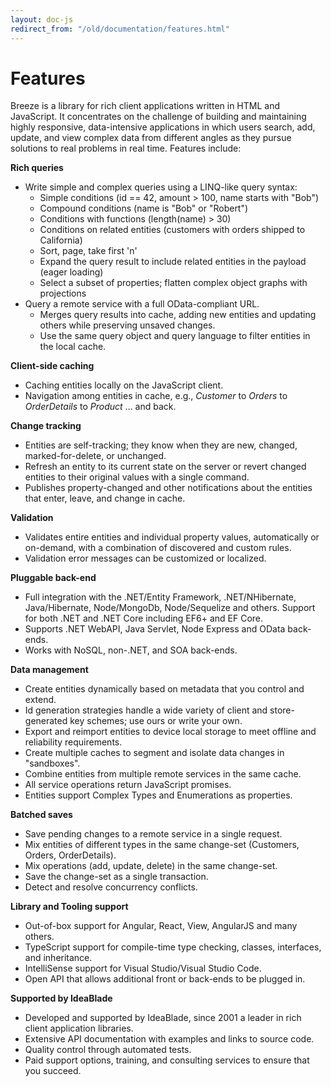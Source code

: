 ```yaml
---
layout: doc-js
redirect_from: "/old/documentation/features.html"
---
```


# Features

Breeze is a library for rich client applications written in HTML and JavaScript.
It concentrates on the challenge of building and maintaining highly responsive, data-intensive applications in which users search, add, update, and view complex data from different angles as they pursue solutions to real problems in real time.
Features include:

**Rich queries**

+ Write simple and complex queries using a LINQ-like query syntax:
  + Simple conditions (id == 42, amount > 100, name starts with "Bob")
  + Compound conditions (name is "Bob" or "Robert")
  + Conditions with functions (length(name) > 30)
  + Conditions on related entities (customers with orders shipped to California)
  + Sort, page, take first 'n'
  +	Expand the query result to include related entities in the payload (eager loading)
  + Select a subset of properties; flatten complex object graphs with projections
+ Query a remote service with a full OData-compliant URL.
	+ Merges query results into cache, adding new entities and updating others while preserving unsaved changes.
	+ Use the same query object and query language to filter entities in the local cache.

**Client-side caching**

+ Caching entities locally on the JavaScript client.
+ Navigation among entities in cache, e.g., *Customer* to *Orders* to *OrderDetails* to *Product* ... and back.

**Change tracking**

+ Entities are self-tracking; they know when they are new, changed, marked-for-delete, or unchanged.
+ Refresh an entity to its current state on the server or revert changed entities to their original values with a single command.
+ Publishes property-changed and other notifications about the entities that enter, leave, and change in cache.

**Validation**

+ Validates entire entities and individual property values, automatically or on-demand, with a combination of discovered and custom rules.
+ Validation error messages can be customized or localized.

**Pluggable back-end**

+ Full integration with the .NET/Entity Framework, .NET/NHibernate, Java/Hibernate, Node/MongoDb, Node/Sequelize and others. Support for both .NET and .NET Core including EF6+ and EF Core.
+ Supports .NET WebAPI, Java Servlet, Node Express and OData back-ends.
+ Works with NoSQL, non-.NET, and SOA back-ends. 

**Data management**

+ Create entities dynamically based on metadata that you control and extend.
+ Id generation strategies handle a wide variety of client and store-generated key schemes; use ours or write your own.
+ Export and reimport entities to device local storage to meet offline and reliability requirements.
+ Create multiple caches to segment and isolate data changes in "sandboxes".
+ Combine entities from multiple remote services in the same cache.
+ All service operations return JavaScript promises.
+ Entities support Complex Types and Enumerations as properties.

**Batched saves**

+ Save pending changes to a remote service in a single request.
+ Mix entities of different types in the same change-set (Customers, Orders, OrderDetails).
+ Mix operations (add, update, delete) in the same change-set.
+ Save the change-set as a single transaction.
+ Detect and resolve concurrency conflicts.

**Library and Tooling support**

+ Out-of-box support for Angular, React, View, AngularJS and many others.
+ TypeScript support for compile-time type checking, classes, interfaces, and inheritance.
+ IntelliSense support for Visual Studio/Visual Studio Code.
+ Open API that allows additional front or back-ends to be plugged in.

**Supported by IdeaBlade**

+ Developed and supported by IdeaBlade, since 2001 a leader in rich client application libraries.
+ Extensive API documentation with examples and links to source code.
+ Quality control through automated tests.
+ Paid support options, training, and consulting services to ensure that you succeed.
